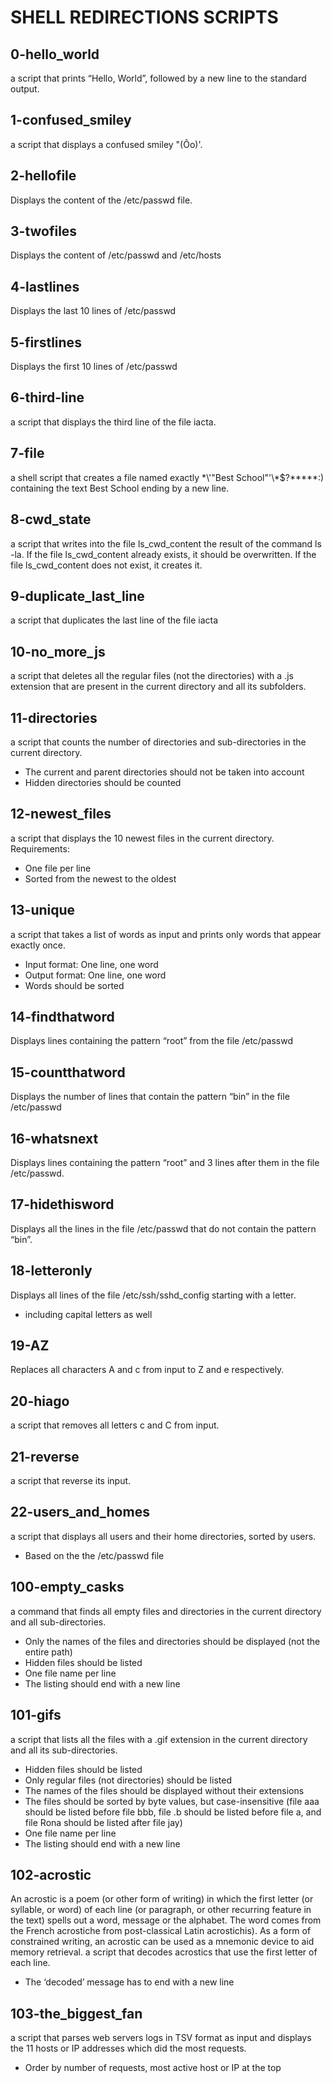 # SHELL REDIRECTIONS SCRIPTS
## 0-hello_world
a script that prints “Hello, World”, followed by a new line to the standard output.
## 1-confused_smiley
a script that displays a confused smiley "(Ôo)'.
## 2-hellofile
Displays the content of the /etc/passwd file.
## 3-twofiles
Displays the content of /etc/passwd and /etc/hosts
## 4-lastlines
Displays the last 10 lines of /etc/passwd
## 5-firstlines
Displays the first 10 lines of /etc/passwd
## 6-third-line
a script that displays the third line of the file iacta.
## 7-file
a shell script that creates a file named exactly \*\\'"Best School"\'\\*$\?\*\*\*\*\*:) containing the text Best School ending by a new line.
## 8-cwd_state
a script that writes into the file ls_cwd_content the result of the command ls -la. If the file ls_cwd_content already exists, it should be overwritten. If the file ls_cwd_content does not exist, it creates it.
## 9-duplicate_last_line
a script that duplicates the last line of the file iacta
## 10-no_more_js
a script that deletes all the regular files (not the directories) with a .js extension that are present in the current directory and all its subfolders.
## 11-directories
a script that counts the number of directories and sub-directories in the current directory.
- The current and parent directories should not be taken into account
- Hidden directories should be counted
## 12-newest_files
a script that displays the 10 newest files in the current directory.
Requirements:
- One file per line
- Sorted from the newest to the oldest
## 13-unique
a script that takes a list of words as input and prints only words that appear exactly once.
- Input format: One line, one word
- Output format: One line, one word
- Words should be sorted
## 14-findthatword
Displays lines containing the pattern “root” from the file /etc/passwd
## 15-countthatword
Displays the number of lines that contain the pattern “bin” in the file /etc/passwd
## 16-whatsnext
Displays lines containing the pattern “root” and 3 lines after them in the file /etc/passwd.
## 17-hidethisword
Displays all the lines in the file /etc/passwd that do not contain the pattern “bin”.
## 18-letteronly
Displays all lines of the file /etc/ssh/sshd_config starting with a letter.
- including capital letters as well
## 19-AZ
Replaces all characters A and c from input to Z and e respectively.
## 20-hiago
a script that removes all letters c and C from input.
## 21-reverse
a script that reverse its input.
## 22-users_and_homes
a script that displays all users and their home directories, sorted by users.
- Based on the the /etc/passwd file
## 100-empty_casks
a command that finds all empty files and directories in the current directory and all sub-directories.
- Only the names of the files and directories should be displayed (not the entire path)
- Hidden files should be listed
- One file name per line
- The listing should end with a new line
## 101-gifs
a script that lists all the files with a .gif extension in the current directory and all its sub-directories.
- Hidden files should be listed
- Only regular files (not directories) should be listed
- The names of the files should be displayed without their extensions
- The files should be sorted by byte values, but case-insensitive (file aaa should be listed before file bbb, file .b should be listed before file a, and file Rona should be listed after file jay)
- One file name per line
- The listing should end with a new line
## 102-acrostic
An acrostic is a poem (or other form of writing) in which the first letter (or syllable, or word) of each line (or paragraph, or other recurring feature in the text) spells out a word, message or the alphabet. The word comes from the French acrostiche from post-classical Latin acrostichis). As a form of constrained writing, an acrostic can be used as a mnemonic device to aid memory retrieval.
a script that decodes acrostics that use the first letter of each line.
- The ‘decoded’ message has to end with a new line
## 103-the_biggest_fan
a script that parses web servers logs in TSV format as input and displays the 11 hosts or IP addresses which did the most requests.
- Order by number of requests, most active host or IP at the top
